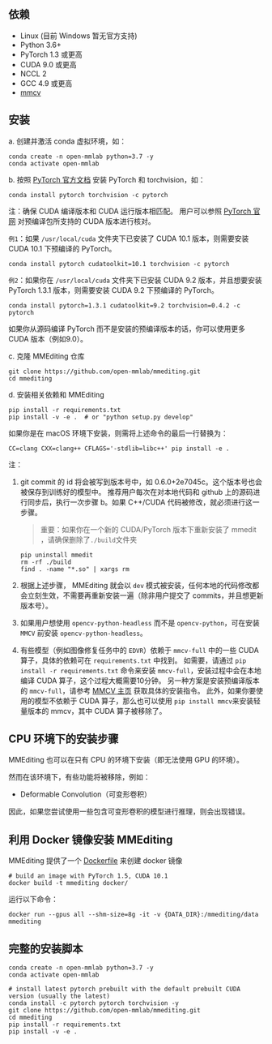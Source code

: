 ## 依赖

- Linux (目前 Windows 暂无官方支持)
- Python 3.6+
- PyTorch 1.3 或更高
- CUDA 9.0 或更高
- NCCL 2
- GCC 4.9 或更高
- [mmcv](https://github.com/open-mmlab/mmcv)

## 安装

a. 创建并激活 conda 虚拟环境，如：

```shell
conda create -n open-mmlab python=3.7 -y
conda activate open-mmlab
```

b. 按照 [PyTorch 官方文档](https://pytorch.org/) 安装 PyTorch 和 torchvision，如：

```shell
conda install pytorch torchvision -c pytorch
```

注：确保 CUDA 编译版本和 CUDA 运行版本相匹配。 用户可以参照 [PyTorch 官网](https://pytorch.org/) 对预编译包所支持的 CUDA 版本进行核对。

`例1`：如果 `/usr/local/cuda` 文件夹下已安装了 CUDA 10.1 版本，则需要安装 CUDA 10.1 下预编译的 PyTorch。

```shell
conda install pytorch cudatoolkit=10.1 torchvision -c pytorch
```

`例2`：如果你在 `/usr/local/cuda` 文件夹下已安装 CUDA 9.2 版本，并且想要安装 PyTorch 1.3.1 版本，则需要安装 CUDA 9.2 下预编译的 PyTorch。
```shell
conda install pytorch=1.3.1 cudatoolkit=9.2 torchvision=0.4.2 -c pytorch
```

如果你从源码编译 PyTorch 而不是安装的预编译版本的话，你可以使用更多 CUDA 版本（例如9.0）。

c. 克隆 MMEditing 仓库

```shell
git clone https://github.com/open-mmlab/mmediting.git
cd mmediting
```

d. 安装相关依赖和 MMEditing

```shell
pip install -r requirements.txt
pip install -v -e .  # or "python setup.py develop"
```

如果你是在 macOS 环境下安装，则需将上述命令的最后一行替换为：

```shell
CC=clang CXX=clang++ CFLAGS='-stdlib=libc++' pip install -e .
```

注：
1. git commit 的 id 将会被写到版本号中，如 0.6.0+2e7045c。这个版本号也会被保存到训练好的模型中。 推荐用户每次在对本地代码和 github 上的源码进行同步后，执行一次步骤 b。如果 C++/CUDA 代码被修改，就必须进行这一步骤。

    > 重要：如果你在一个新的 CUDA/PyTorch 版本下重新安装了 mmedit ，请确保删除了`./build`文件夹
    ```shell
    pip uninstall mmedit
    rm -rf ./build
    find . -name "*.so" | xargs rm
    ```

2. 根据上述步骤， MMEditing 就会以 `dev` 模式被安装，任何本地的代码修改都会立刻生效，不需要再重新安装一遍（除非用户提交了 commits，并且想更新版本号）。

3. 如果用户想使用 `opencv-python-headless` 而不是 `opencv-python`，可在安装 `MMCV` 前安装 `opencv-python-headless`。

4. 有些模型（例如图像修复任务中的 `EDVR`）依赖于 `mmcv-full` 中的一些 CUDA 算子，具体的依赖可在 `requirements.txt` 中找到。
如需要，请通过 `pip install -r requirements.txt` 命令来安装 `mmcv-full`，安装过程中会在本地编译 CUDA 算子，这个过程大概需要10分钟。
另一种方案是安装预编译版本的 `mmcv-full`，请参考 [MMCV 主页](https://github.com/open-mmlab/mmcv#install-with-pip) 获取具体的安装指令。
此外，如果你要使用的模型不依赖于 CUDA 算子，那么也可以使用 `pip install mmcv`来安装轻量版本的 mmcv，其中 CUDA 算子被移除了。

## CPU 环境下的安装步骤

MMEditing 也可以在只有 CPU 的环境下安装（即无法使用 GPU 的环境）。

然而在该环境下，有些功能将被移除，例如：
- Deformable Convolution（可变形卷积）

因此，如果您尝试使用一些包含可变形卷积的模型进行推理，则会出现错误。

## 利用 Docker 镜像安装 MMEditing

MMEditing 提供了一个 [Dockerfile](https://github.com/open-mmlab/mmediting/blob/master/docker/Dockerfile) 来创建 docker 镜像

```shell
# build an image with PyTorch 1.5, CUDA 10.1
docker build -t mmediting docker/
```

运行以下命令：

```shell
docker run --gpus all --shm-size=8g -it -v {DATA_DIR}:/mmediting/data mmediting
```

## 完整的安装脚本

```shell
conda create -n open-mmlab python=3.7 -y
conda activate open-mmlab

# install latest pytorch prebuilt with the default prebuilt CUDA version (usually the latest)
conda install -c pytorch pytorch torchvision -y
git clone https://github.com/open-mmlab/mmediting.git
cd mmediting
pip install -r requirements.txt
pip install -v -e .
```
